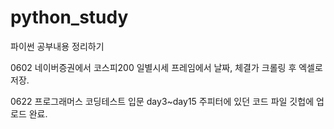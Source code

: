 # python_study
파이썬 공부내용 정리하기

0602 네이버증권에서 코스피200 일별시세 프레임에서 날짜, 체결가 크롤링 후 엑셀로 저장.

0622 프로그래머스 코딩테스트 입문 day3~day15 주피터에 있던 코드 파일 깃헙에 업로드 완료.
